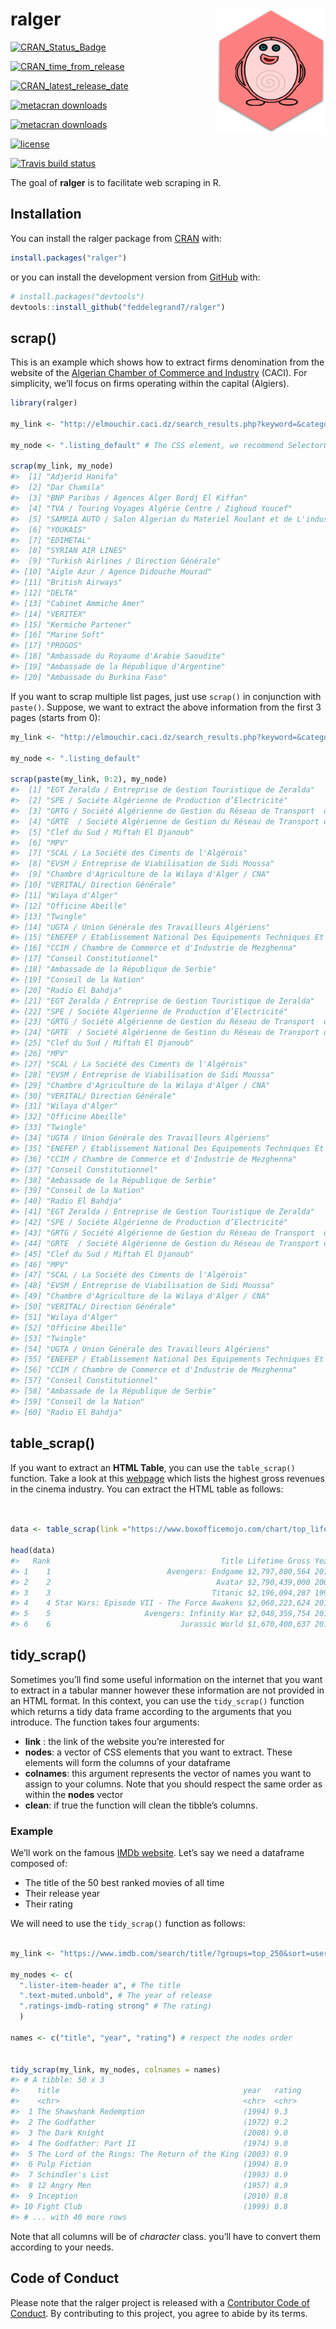 
<!-- README.md is generated from README.Rmd. Please edit that file -->

# ralger <a><img src='man/figures/hex.png' align="right" height="200" /></a>

<!-- badges: start -->

[![CRAN\_Status\_Badge](https://www.r-pkg.org/badges/version/ralger)](https://cran.r-project.org/package=ralger)

[![CRAN\_time\_from\_release](https://www.r-pkg.org/badges/ago/ralger)](https://cran.r-project.org/package=ralger)

[![CRAN\_latest\_release\_date](https://www.r-pkg.org/badges/last-release/ralger)](https://cran.r-project.org/package=ralger)

[![metacran
downloads](https://cranlogs.r-pkg.org/badges/ralger)](https://cran.r-project.org/package=ralger)

[![metacran
downloads](https://cranlogs.r-pkg.org/badges/grand-total/ralger)](https://cran.r-project.org/package=ralger)

[![license](https://img.shields.io/github/license/mashape/apistatus.svg)](https://choosealicense.com/licenses/mit/)

[![Travis build
status](https://travis-ci.com/feddelegrand7/ralger.svg?branch=master)](https://travis-ci.com/feddelegrand7/ralger)
<!-- badges: end -->

The goal of **ralger** is to facilitate web scraping in R.

## Installation

You can install the ralger package from
[CRAN](https://cran.r-project.org/) with:

``` r
install.packages("ralger")
```

or you can install the development version from
[GitHub](https://github.com/) with:

``` r
# install.packages("devtools")
devtools::install_github("feddelegrand7/ralger")
```

## scrap()

This is an example which shows how to extract firms denomination from
the website of the [Algerian Chamber of Commerce and
Industry](http://elmouchir.caci.dz) (CACI). For simplicity, we’ll focus
on firms operating within the capital (Algiers).

``` r
library(ralger)

my_link <- "http://elmouchir.caci.dz/search_results.php?keyword=&category=&location=Alger&submit=Trouver"

my_node <- ".listing_default" # The CSS element, we recommend SelectorGadget

scrap(my_link, my_node)
#>  [1] "Adjerid Hanifa"                                                               
#>  [2] "Dar Chamila"                                                                  
#>  [3] "BNP Paribas / Agences Alger Bordj El Kiffan"                                  
#>  [4] "TVA / Touring Voyages Algérie Centre / Zighoud Youcef"                        
#>  [5] "SAMRIA AUTO / Salon Algerian du Materiel Roulant et de L'industrie Automobile"
#>  [6] "YOUKAIS"                                                                      
#>  [7] "EDIMETAL"                                                                     
#>  [8] "SYRIAN AIR LINES"                                                             
#>  [9] "Turkish Airlines / Direction Générale"                                        
#> [10] "Aigle Azur / Agence Didouche Mourad"                                          
#> [11] "British Airways"                                                              
#> [12] "DELTA"                                                                        
#> [13] "Cabinet Ammiche Amer"                                                         
#> [14] "VERITEX"                                                                      
#> [15] "Kermiche Partener"                                                            
#> [16] "Marine Soft"                                                                  
#> [17] "PROGOS"                                                                       
#> [18] "Ambassade du Royaume d'Arabie Saoudite"                                       
#> [19] "Ambassade de la République d'Argentine"                                       
#> [20] "Ambassade du Burkina Faso"
```

If you want to scrap multiple list pages, just use `scrap()` in
conjunction with `paste()`. Suppose, we want to extract the above
information from the first 3 pages (starts from 0):

``` r
my_link <- "http://elmouchir.caci.dz/search_results.php?keyword=&category=&location=Alger&submit=Trouver&page=" 

my_node <- ".listing_default"

scrap(paste(my_link, 0:2), my_node)
#>  [1] "EGT Zeralda / Entreprise de Gestion Touristique de Zeralda"                                                                    
#>  [2] "SPE / Sociéte Algérienne de Production d’Electricité"                                                                          
#>  [3] "GRTG / Société Algérienne de Gestion du Réseau de Transport  de Gaz"                                                           
#>  [4] "GRTE  / Société Algérienne de Gestion du Réseau de Transport de Electricité"                                                   
#>  [5] "Clef du Sud / Miftah El Djanoub"                                                                                               
#>  [6] "MPV"                                                                                                                           
#>  [7] "SCAL / La Société des Ciments de l'Algérois"                                                                                   
#>  [8] "EVSM / Entreprise de Viabilisation de Sidi Moussa"                                                                             
#>  [9] "Chambre d'Agriculture de la Wilaya d'Alger / CNA"                                                                              
#> [10] "VERITAL/ Direction Générale"                                                                                                   
#> [11] "Wilaya d'Alger"                                                                                                                
#> [12] "Officine Abeille"                                                                                                              
#> [13] "Twingle"                                                                                                                       
#> [14] "UGTA / Union Générale des Travailleurs Algériens"                                                                              
#> [15] "ENEFEP / Etablissement National Des Equipements Techniques Et Pédagogiques de la Formation et de L’enseignement Professionnels"
#> [16] "CCIM / Chambre de Commerce et d'Industrie de Mezghenna"                                                                        
#> [17] "Conseil Constitutionnel"                                                                                                       
#> [18] "Ambassade de la République de Serbie"                                                                                          
#> [19] "Conseil de la Nation"                                                                                                          
#> [20] "Radio El Bahdja"                                                                                                               
#> [21] "EGT Zeralda / Entreprise de Gestion Touristique de Zeralda"                                                                    
#> [22] "SPE / Sociéte Algérienne de Production d’Electricité"                                                                          
#> [23] "GRTG / Société Algérienne de Gestion du Réseau de Transport  de Gaz"                                                           
#> [24] "GRTE  / Société Algérienne de Gestion du Réseau de Transport de Electricité"                                                   
#> [25] "Clef du Sud / Miftah El Djanoub"                                                                                               
#> [26] "MPV"                                                                                                                           
#> [27] "SCAL / La Société des Ciments de l'Algérois"                                                                                   
#> [28] "EVSM / Entreprise de Viabilisation de Sidi Moussa"                                                                             
#> [29] "Chambre d'Agriculture de la Wilaya d'Alger / CNA"                                                                              
#> [30] "VERITAL/ Direction Générale"                                                                                                   
#> [31] "Wilaya d'Alger"                                                                                                                
#> [32] "Officine Abeille"                                                                                                              
#> [33] "Twingle"                                                                                                                       
#> [34] "UGTA / Union Générale des Travailleurs Algériens"                                                                              
#> [35] "ENEFEP / Etablissement National Des Equipements Techniques Et Pédagogiques de la Formation et de L’enseignement Professionnels"
#> [36] "CCIM / Chambre de Commerce et d'Industrie de Mezghenna"                                                                        
#> [37] "Conseil Constitutionnel"                                                                                                       
#> [38] "Ambassade de la République de Serbie"                                                                                          
#> [39] "Conseil de la Nation"                                                                                                          
#> [40] "Radio El Bahdja"                                                                                                               
#> [41] "EGT Zeralda / Entreprise de Gestion Touristique de Zeralda"                                                                    
#> [42] "SPE / Sociéte Algérienne de Production d’Electricité"                                                                          
#> [43] "GRTG / Société Algérienne de Gestion du Réseau de Transport  de Gaz"                                                           
#> [44] "GRTE  / Société Algérienne de Gestion du Réseau de Transport de Electricité"                                                   
#> [45] "Clef du Sud / Miftah El Djanoub"                                                                                               
#> [46] "MPV"                                                                                                                           
#> [47] "SCAL / La Société des Ciments de l'Algérois"                                                                                   
#> [48] "EVSM / Entreprise de Viabilisation de Sidi Moussa"                                                                             
#> [49] "Chambre d'Agriculture de la Wilaya d'Alger / CNA"                                                                              
#> [50] "VERITAL/ Direction Générale"                                                                                                   
#> [51] "Wilaya d'Alger"                                                                                                                
#> [52] "Officine Abeille"                                                                                                              
#> [53] "Twingle"                                                                                                                       
#> [54] "UGTA / Union Générale des Travailleurs Algériens"                                                                              
#> [55] "ENEFEP / Etablissement National Des Equipements Techniques Et Pédagogiques de la Formation et de L’enseignement Professionnels"
#> [56] "CCIM / Chambre de Commerce et d'Industrie de Mezghenna"                                                                        
#> [57] "Conseil Constitutionnel"                                                                                                       
#> [58] "Ambassade de la République de Serbie"                                                                                          
#> [59] "Conseil de la Nation"                                                                                                          
#> [60] "Radio El Bahdja"
```

## table\_scrap()

If you want to extract an **HTML Table**, you can use the
`table_scrap()` function. Take a look at this
[webpage](https://www.boxofficemojo.com/chart/top_lifetime_gross/?area=XWW)
which lists the highest gross revenues in the cinema industry. You can
extract the HTML table as follows:

``` r


data <- table_scrap(link ="https://www.boxofficemojo.com/chart/top_lifetime_gross/?area=XWW")

head(data)
#>   Rank                                      Title Lifetime Gross Year
#> 1    1                          Avengers: Endgame $2,797,800,564 2019
#> 2    2                                     Avatar $2,790,439,000 2009
#> 3    3                                    Titanic $2,196,094,287 1997
#> 4    4 Star Wars: Episode VII - The Force Awakens $2,068,223,624 2015
#> 5    5                     Avengers: Infinity War $2,048,359,754 2018
#> 6    6                             Jurassic World $1,670,400,637 2015
```

## tidy\_scrap()

Sometimes you’ll find some useful information on the internet that you
want to extract in a tabular manner however these information are not
provided in an HTML format. In this context, you can use the
`tidy_scrap()` function which returns a tidy data frame according to the
arguments that you introduce. The function takes four arguments:

  - **link** : the link of the website you’re interested for
  - **nodes**: a vector of CSS elements that you want to extract. These
    elements will form the columns of your dataframe
  - **colnames**: this argument represents the vector of names you want
    to assign to your columns. Note that you should respect the same
    order as within the **nodes** vector
  - **clean**: if true the function will clean the tibble’s columns.

### Example

We’ll work on the famous [IMDb website](https://www.imdb.com/). Let’s
say we need a dataframe composed of:

  - The title of the 50 best ranked movies of all time
  - Their release year
  - Their rating

We will need to use the `tidy_scrap()` function as follows:

``` r

my_link <- "https://www.imdb.com/search/title/?groups=top_250&sort=user_rating"

my_nodes <- c(
  ".lister-item-header a", # The title 
  ".text-muted.unbold", # The year of release 
  ".ratings-imdb-rating strong" # The rating)
  )

names <- c("title", "year", "rating") # respect the nodes order


tidy_scrap(my_link, my_nodes, colnames = names)
#> # A tibble: 50 x 3
#>    title                                         year   rating
#>    <chr>                                         <chr>  <chr> 
#>  1 The Shawshank Redemption                      (1994) 9.3   
#>  2 The Godfather                                 (1972) 9.2   
#>  3 The Dark Knight                               (2008) 9.0   
#>  4 The Godfather: Part II                        (1974) 9.0   
#>  5 The Lord of the Rings: The Return of the King (2003) 8.9   
#>  6 Pulp Fiction                                  (1994) 8.9   
#>  7 Schindler's List                              (1993) 8.9   
#>  8 12 Angry Men                                  (1957) 8.9   
#>  9 Inception                                     (2010) 8.8   
#> 10 Fight Club                                    (1999) 8.8   
#> # ... with 40 more rows
```

Note that all columns will be of *character* class. you’ll have to
convert them according to your needs.

## Code of Conduct

Please note that the ralger project is released with a [Contributor Code
of
Conduct](https://contributor-covenant.org/version/2/0/CODE_OF_CONDUCT.html).
By contributing to this project, you agree to abide by its terms.
